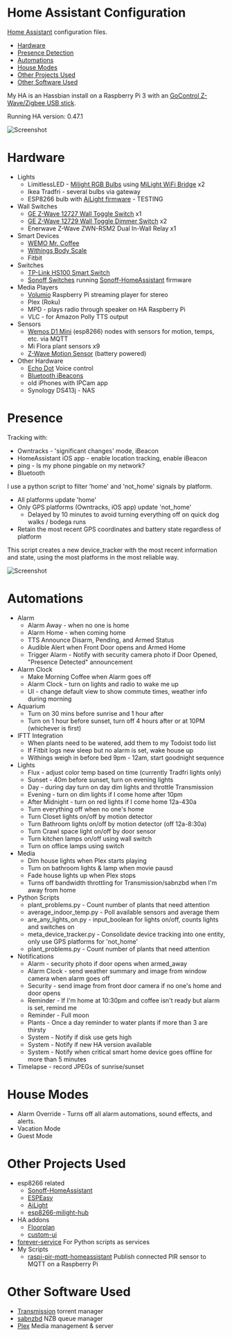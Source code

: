 # Home Assistant Configuration
[Home Assistant](http://homeassistant.io) configuration files.

* [Hardware](#hardware)
* [Presence Detection](#presence)
* [Automations](#automations)
* [House Modes](#house-modes)
* [Other Projects Used](#other-projects-used)
* [Other Software Used](#other-software-used)

My HA is an Hassbian install on a Raspberry Pi 3 with an [GoControl Z-Wave/Zigbee USB stick](http://amzn.to/2u8XVGm).

Running HA version: 0.47.1

![Screenshot](https://github.com/oakbrad/brad-homeassistant-config/blob/master/screenshots/ha-1-homepage.png)

# Hardware
* Lights
  * LimitlessLED - [Milight RGB Bulbs](http://amzn.to/2slpT2W) using [MiLight WiFi Bridge](http://amzn.to/2roEQ59) x2
  * Ikea Tradfri - several bulbs via gateway
  * ESP8266 bulb with [AiLight firmware](https://github.com/stelgenhof/AiLight) - TESTING
* Wall Switches
  * [GE Z-Wave 12727 Wall Toggle Switch](http://amzn.to/2rnVCBs) x1
  * [GE Z-Wave 12729 Wall Toggle Dimmer Switch](http://amzn.to/2spiWil) x2
  * Enerwave Z-Wave ZWN-RSM2 Dual In-Wall Relay x1
* Smart Devices
  * [WEMO Mr. Coffee](http://amzn.to/2sysDuG)
  * [Withings Body Scale](http://amzn.to/2spNwIQ)
  * Fitbit
* Switches
  * [TP-Link HS100 Smart Switch](http://amzn.to/2sq1bQb)
  * [Sonoff Switches](https://www.itead.cc/sonoff-wifi-wireless-switch.html) running [Sonoff-HomeAssistant](https://github.com/KmanOz/Sonoff-HomeAssistant) firmware
* Media Players
  * [Volumio](https://volumio.org/) Raspberry Pi streaming player for stereo
  * Plex (Roku)
  * MPD - plays radio through speaker on HA Raspberry Pi
  * VLC - for Amazon Polly TTS output
* Sensors
  * [Wemos D1 Mini](http://amzn.to/2sydVU8) (esp8266) nodes with sensors for motion, temps, etc. via MQTT
  * Mi Flora plant sensors x9
  * [Z-Wave Motion Sensor](http://amzn.to/2symNta) (battery powered)
* Other Hardware
  * [Echo Dot](http://amzn.to/2ubdoVC) Voice control
  * [Bluetooth iBeacons](http://amzn.to/2slTOIF)
  * old iPhones with IPCam app
  * Synology DS413j - NAS
# Presence
Tracking with:
* Owntracks - 'significant changes' mode, iBeacon
* HomeAssistant iOS app - enable location tracking, enable iBeacon
* ping - Is my phone pingable on my network?
* Bluetooth

I use a python script to filter 'home' and 'not_home' signals by platform.
* All platforms update 'home'
* Only GPS platforms (Owntracks, iOS app) update 'not_home'
  * Delayed by 10 minutes to avoid turning everything off on quick dog walks / bodega runs
* Retain the most recent GPS coordinates and battery state regardless of platform

This script creates a new device_tracker with the most recent information and state, using the most platforms in the most reliable way.

![Screenshot](https://github.com/oakbrad/brad-homeassistant-config/blob/master/screenshots/device-tracker.png)

# Automations
* Alarm
  * Alarm Away - when no one is home
  * Alarm Home - when coming home
  * TTS Announce Disarm, Pending, and Armed Status
  * Audible Alert when Front Door opens and Armed Home
  * Trigger Alarm - Notify with security camera photo if Door Opened, "Presence Detected" announcement
* Alarm Clock
  * Make Morning Coffee when Alarm goes off
  * Alarm Clock - turn on lights and radio to wake me up
  * UI - change default view to show commute times, weather info during morning
* Aquarium
  * Turn on 30 mins before sunrise and 1 hour after
  * Turn on 1 hour before sunset, turn off 4 hours after or at 10PM (whichever is first)
* IFTT Integration
  * When plants need to be watered, add them to my Todoist todo list
  * If Fitbit logs new sleep but no alarm is set, wake house up
  * Withings weigh in before bed 9pm - 12am, start goodnight sequence
* Lights
  * Flux - adjust color temp based on time (currently Tradfri lights only)
  * Sunset - 40m before sunset, turn on evening lights
  * Day - during day turn on day dim lights and throttle Transmission
  * Evening - turn on dim lights if I come home after 10pm
  * After Midnight - turn on red lights if I come home 12a-430a
  * Turn everything off when no one's home
  * Turn Closet lights on/off by motion detector
  * Turn Bathroom lights on/off by motion detector (off 12a-8:30a)
  * Turn Crawl space light on/off by door sensor
  * Turn kitchen lamps on/off using wall switch
  * Turn on office lamps using switch
* Media
  * Dim house lights when Plex starts playing
  * Turn on bathroom lights & lamp when movie pausd
  * Fade house lights up when Plex stops
  * Turns off bandwidth throttling for Transmission/sabnzbd when I'm away from home
* Python Scripts
  * plant_problems.py - Count number of plants that need attention
  * average_indoor_temp.py - Poll available sensors and average them
  * are_any_lights_on.py - input_boolean for lights on/off, counts lights and switches on
  * meta_device_tracker.py - Consolidate device tracking into one entity, only use GPS platforms for 'not_home'
  * plant_problems.py - Count number of plants that need attention
* Notifications
  * Alarm - security photo if door opens when armed_away
  * Alarm Clock - send weather summary and image from window camera when alarm goes off
  * Security - send image from front door camera if no one's home and door opens
  * Reminder - If I'm home at 10:30pm and coffee isn't ready but alarm is set, remind me
  * Reminder - Full moon 
  * Plants - Once a day reminder to water plants if more than 3 are thirsty
  * System - Notify if disk use gets high
  * System - Notify if new HA version available
  * System - Notify when critical smart home device goes offline for more than 5 minutes
* Timelapse - record JPEGs of sunrise/sunset

# House Modes
* Alarm Override - Turns off all alarm automations, sound effects, and alerts.
* Vacation Mode
* Guest Mode
 
# Other Projects Used
* esp8266 related
  * [Sonoff-HomeAssistant](https://github.com/KmanOz/Sonoff-HomeAssistant)
  * [ESPEasy](https://github.com/letscontrolit/ESPEasy)
  * [AiLight](https://github.com/stelgenhof/AiLight)
  * [esp8266-milight-hub](https://github.com/sidoh/esp8266_milight_hub)
* HA addons
  * [Floorplan](https://github.com/pkozul/ha-floorplan)
  * [custom-ui](https://github.com/andrey-git/home-assistant-custom-ui)
* [forever-service](https://github.com/zapty/forever-service) For Python scripts as services
* My Scripts
  * [raspi-pir-mqtt-homeassistant](https://github.com/oakbrad/raspi-pir-mqtt-homeassistant) Publish connected PIR sensor to MQTT on a Raspberry Pi 

# Other Software Used
* [Transmission](http://transmissionbt.com) torrent manager
* [sabnzbd](http://sabnzbd.org) NZB queue manager
* [Plex](http://plex.tv) Media management & server


